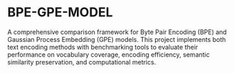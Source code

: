 # BPE-GPE-MODEL
A comprehensive comparison framework for Byte Pair Encoding (BPE) and Gaussian Process Embedding (GPE) models. This project implements both text encoding methods with benchmarking tools to evaluate their performance on vocabulary coverage, encoding efficiency, semantic similarity preservation, and computational metrics.
